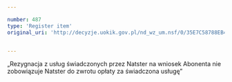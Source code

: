 ```yaml
---

number: 487
type: 'Register item'
original_uri: 'http://decyzje.uokik.gov.pl/nd_wz_um.nsf/0/35E7C58788EB4E2AC12572DD00329593?OpenDocument'


---
```


„Rezygnacja z usług świadczonych przez Natster na wniosek Abonenta nie zobowiązuje Natster do zwrotu opłaty za świadczona usługę”
